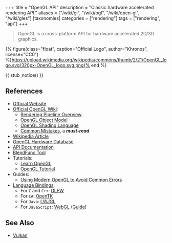 +++
title = "OpenGL API"
description = "Classic hardware accelerated rendering API."
aliases = ["/wiki/gl", "/wiki/ogl", "/wiki/open-gl", "/wiki/gles"]
[taxonomies]
categories = ["rendering"]
tags = ["rendering", "api"]
+++

> OpenGL is a cross-platform API for hardware accelerated 2D/3D graphics.

{% figure(class="float", caption="Official Logo", author="Khronos", license="CC0") %}https://upload.wikimedia.org/wikipedia/commons/thumb/2/21/OpenGL_logo.svg/320px-OpenGL_logo.svg.png{% end %}

{{ stub_notice() }}

## References

- [Official Website](http://www.opengl.org/)
- [Official OpenGL Wiki](https://www.khronos.org/opengl/wiki/):
  - [Rendering Pipeline Overview](https://www.khronos.org/opengl/wiki/Rendering_Pipeline_Overview)
  - [OpenGL Object Model](https://www.khronos.org/opengl/wiki/OpenGL_Object)
  - [OpenGL Shading Language](https://www.khronos.org/opengl/wiki/OpenGL_Shading_Language)
  - [Common Mistakes](https://www.khronos.org/opengl/wiki/Common_Mistakes), a ***must-read***.
- [Wikipedia Article](https://en.wikipedia.org/wiki/OpenGL)
- [OpenGL Hardware Database](https://opengl.gpuinfo.org/)
- [API Documentation](https://docs.gl/)
- [BlendFunc Tool](https://www.andersriggelsen.dk/glblendfunc.php)
- Tutorials:
  - [Learn OpenGL](https://learnopengl.com/)
  - [OpenGL Tutorial](http://www.opengl-tutorial.org/)
- Guides:
  - [Using Modern OpenGL to Avoid Common Errors](https://juandiegomontoya.github.io/modern_opengl.html)
- [Language Bindings](https://www.khronos.org/opengl/wiki/Language_bindings):
  - For `C` and `C++`: [GLFW](https://www.glfw.org/)
  - For `C#`: [OpenTK](https://opentk.net/)
  - For `Java`: [LWJGL](https://www.lwjgl.org/)
  - For `JavaScript`: [WebGL](https://developer.mozilla.org/en-US/docs/Web/API/WebGL_API) ([Guide](https://webglfundamentals.org/))

## See Also

- [Vulkan](/wiki/vulkan)
